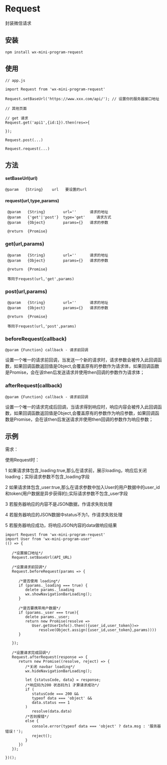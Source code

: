 # Request

封装微信请求

## 安装

````
npm install wx-mini-program-request
````

## 使用

````
// app.js

import Request from 'wx-mini-program-request'

Request.setBaseUrl('https://www.xxx.com/api/'); // 设置你的服务器接口地址

// 其他页面

// get 请求
Request.get('api1',{id:1}).then(res=>{

});

Request.post(...)

Request.request(...)
````

## 方法

#### setBaseUrl(url)
````
@param   {String}    url   要设置的url
````

#### request(url,type,params)
````
 @param   {String}        url=''      请求的地址
 @param   {'get'|'post'}  type='get'     请求方式
 @param   {Object}        params={}   请求的参数

 @return  {Promise}
````

### get(url,params)

````
 @param   {String}        url=''      请求的地址
 @param   {Object}        params={}   请求的参数

 @return  {Promise}
 
 等同于request(url,'get',params)
````


### post(url,params)

````
 @param   {String}        url=''      请求的地址
 @param   {Object}        params={}   请求的参数

 @return  {Promise}
 
 等同于request(url,'post',params)
````

### beforeRequest(callback)

````
@param {Function} callback - 请求前回调
````
设置一个唯一的请求前回调，当发送一个新的请求时，请求参数会被传入此回调函数，如果回调函数返回值是Object,会覆盖原有的参数作为请求体，如果回调函数是Promise，会在该then后发送请求并使用then回调的参数作为请求体；

### afterRequest(callback)

````
@param {Function} callback - 请求前回调
````
设置一个唯一的请求完成后回调，当请求得到响应时，响应内容会被传入此回调函数，如果回调函数返回值是Object,会覆盖原有的参数作为响应参数，如果回调函数是Promise，会在该then后发送请求并使用then回调的参数作为响应参数；

## 示例

需求：

使用Request时：

1 如果请求体包含_loading:true,那么在请求前，展示loading，响应后关闭loading；实际请求参数不包含_loading字段

2 如果请求体包含_user:true,那么在请求参数中加入User的用户数据中的user_id和token(用户数据是异步获得的);实际请求参数不包含_user字段

3 若服务器响应的内容不是JSON数据，作请求失败处理

4 若服务器响应的JSON数据中status不为1，作请求失败处理

5 若服务器响应成功，将响应JSON内容的data做响应结果

`````
import Request from 'wx-mini-program-request'
import User from 'wx-mini-program-user'
(() => {

   /*设置接口地址*/
   Request.setBaseUrl(API_URL)

   /*设置请求前回调*/
   Request.beforeRequest(params => {

      /*是否使用 loading*/
      if (params._loading === true) {
         delete params._loading
         wx.showNavigationBarLoading();
      }

      /*是否要携带用户数据*/
      if (params._user === true){
         delete params._user;
         return new Promise(resolve =>
            User.getUserInfo().then(({user_id,user_token})=>
               resolve(Object.assign({user_id,user_token},params))))
      }

   });

   /*设置请求完成回调*/
   Request.afterRequest(response => {
      return new Promise((resolve, reject) => {
         /*关闭 navbar loading*/
         wx.hideNavigationBarLoading();

         let {statusCode, data} = response;
         /*响应码为200 状态码为1 才算请求成功*/
         if (
            statusCode === 200 &&
            typeof data === 'object' &&
            data.status === 1
         )
            resolve(data.data)
         /*否则报错*/
         else {
            console.error(typeof data === 'object' ? data.msg : '服务器错误！');
            reject();
         }
      })
   });

})();
`````